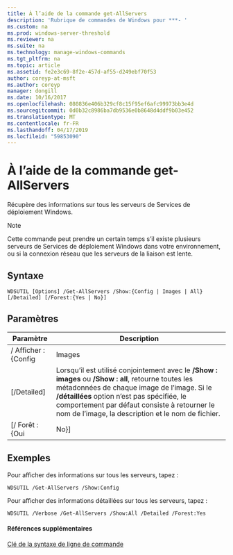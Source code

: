 ```yaml
---
title: À l’aide de la commande get-AllServers
description: 'Rubrique de commandes de Windows pour ***- '
ms.custom: na
ms.prod: windows-server-threshold
ms.reviewer: na
ms.suite: na
ms.technology: manage-windows-commands
ms.tgt_pltfrm: na
ms.topic: article
ms.assetid: fe2e3c69-8f2e-457d-af55-d249ebf70f53
author: coreyp-at-msft
ms.author: coreyp
manager: dongill
ms.date: 10/16/2017
ms.openlocfilehash: 080836e406b329cf8c15f95ef6afc99973bb3e4d
ms.sourcegitcommit: 0d0b32c8986ba7db9536e0b8648d4ddf9b03e452
ms.translationtype: MT
ms.contentlocale: fr-FR
ms.lasthandoff: 04/17/2019
ms.locfileid: "59853090"
---
```

# <a name="using-the-get-allservers-command"></a>À l’aide de la commande get-AllServers



Récupère des informations sur tous les serveurs de Services de déploiement Windows.

> [!NOTE]
> Cette commande peut prendre un certain temps s’il existe plusieurs serveurs de Services de déploiement Windows dans votre environnement, ou si la connexion réseau que les serveurs de la liaison est lente.

## <a name="syntax"></a>Syntaxe

```
WDSUTIL [Options] /Get-AllServers /Show:{Config | Images | All} [/Detailed] [/Forest:{Yes | No}]
```

## <a name="parameters"></a>Paramètres

|Paramètre|Description|
|---------|-----------|
|/ Afficher : {Config | Images | All}|Spécifie le type d’informations à retourner.</br>-   **Config** retourne des informations de configuration de serveur.</br>-   **Images** retourne des informations sur les groupes d’images, les images de démarrage et les images d’installation sur le serveur.</br>-   **Tous les** retourne des informations de configuration et l’image du serveur.|
|[/Detailed]|Lorsqu’il est utilisé conjointement avec le **/Show : images** ou **/Show : all**, retourne toutes les métadonnées de chaque image de l’image. Si le **/détaillées** option n’est pas spécifiée, le comportement par défaut consiste à retourner le nom de l’image, la description et le nom de fichier.|
|[/ Forêt : {Oui | No}]|Spécifie s’il faut retourner des informations sur l’ensemble de la forêt ou le domaine local. Si une valeur pour cette option n’est pas spécifiée, le comportement par défaut consiste à retourner les serveurs dans le domaine local.|

## <a name="BKMK_examples"></a>Exemples

Pour afficher des informations sur tous les serveurs, tapez :
```
WDSUTIL /Get-AllServers /Show:Config
```
Pour afficher des informations détaillées sur tous les serveurs, tapez :
```
WDSUTIL /Verbose /Get-AllServers /Show:All /Detailed /Forest:Yes
```

#### <a name="additional-references"></a>Références supplémentaires

[Clé de la syntaxe de ligne de commande](command-line-syntax-key.md)